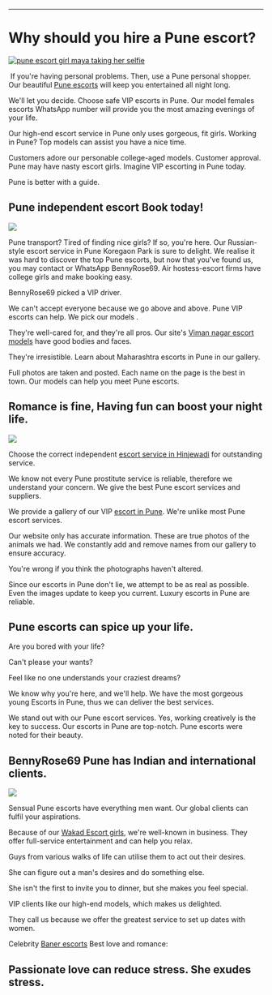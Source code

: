 ------
Why should you hire a Pune escort?
==================================

[![pune escort girl maya taking her selfie](https://www.puneescorts.me/wp-content/webp-express/webp-images/doc-root/wp-content/uploads/2017/03/IMG-20190827-WA0068.jpg.webp)](https://www.puneescorts.me/)

 If you're having personal problems. Then, use a Pune personal shopper. Our beautiful [Pune escorts](https://www.puneescorts.me/) will keep you entertained all night long.

We'll let you decide. Choose safe VIP escorts in Pune. Our model females escorts WhatsApp number will provide you the most amazing evenings of your life.

Our high-end escort service in Pune only uses gorgeous, fit girls. Working in Pune? Top models can assist you have a nice time.

Customers adore our personable college-aged models. Customer approval. Pune may have nasty escort girls. Imagine VIP escorting in Pune today.

Pune is better with a guide.

Pune independent escort Book today!
-----------------------------------

![](https://www.puneescorts.me/wp-content/webp-express/webp-images/doc-root/wp-content/uploads/2022/03/pune-escort-9.jpg.webp)

Pune transport? Tired of finding nice girls? If so, you're here. Our Russian-style escort service in Pune Koregaon Park is sure to delight. We realise it was hard to discover the top Pune escorts, but now that you've found us, you may contact or WhatsApp BennyRose69. Air hostess-escort firms have college girls and make booking easy.

BennyRose69 picked a VIP driver.

We can't accept everyone because we go above and above. Pune VIP escorts can help. We pick our models .

They're well-cared for, and they're all pros. Our site's [Viman nagar escort models](https://www.puneescorts.me/city/viman-nagar/) have good bodies and faces.

They're irresistible. Learn about Maharashtra escorts in Pune in our gallery.

Full photos are taken and posted. Each name on the page is the best in town. Our models can help you meet Pune escorts.

Romance is fine, Having fun can boost your night life.
------------------------------------------------------

![](https://www.puneescorts.me/wp-content/webp-express/webp-images/doc-root/wp-content/uploads/2017/03/IMG-20211028-WA0021.jpg.webp)

Choose the correct independent [escort service in Hinjewadi](https://www.puneescorts.me/city/hinjewadi-call-girls/) for outstanding service.

We know not every Pune prostitute service is reliable, therefore we understand your concern. We give the best Pune escort services and suppliers.

We provide a gallery of our VIP [escort in Pune](https://www.puneescorts.me/). We're unlike most Pune escort services.

Our website only has accurate information. These are true photos of the animals we had. We constantly add and remove names from our gallery to ensure accuracy.

You're wrong if you think the photographs haven't altered.

Since our escorts in Pune don't lie, we attempt to be as real as possible. Even the images update to keep you current. Luxury escorts in Pune are reliable.

Pune escorts can spice up your life.
------------------------------------

Are you bored with your life?

Can't please your wants?

Feel like no one understands your craziest dreams?

We know why you're here, and we'll help. We have the most gorgeous young Escorts in Pune, thus we can deliver the best services.

We stand out with our Pune escort services. Yes, working creatively is the key to success. Our escorts in Pune are top-notch. Pune escorts were noted for their beauty.

BennyRose69 Pune has Indian and international clients.
------------------------------------------------------

![](https://www.puneescorts.me/wp-content/webp-express/webp-images/doc-root/wp-content/uploads/2017/03/270x370-24.jpg.webp)

Sensual Pune escorts have everything men want. Our global clients can fulfil your aspirations.

Because of our [Wakad Escort girls](https://www.puneescorts.me/city/wakad/), we're well-known in business. They offer full-service entertainment and can help you relax.

Guys from various walks of life can utilise them to act out their desires.

She can figure out a man's desires and do something else.

She isn't the first to invite you to dinner, but she makes you feel special.

VIP clients like our high-end models, which makes us delighted.

They call us because we offer the greatest service to set up dates with women.

Celebrity [Baner escorts](https://www.puneescorts.me/city/baner/) Best love and romance:

Passionate love can reduce stress. She exudes stress.
------

